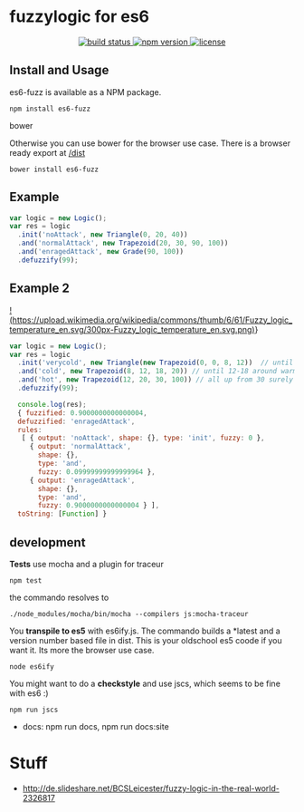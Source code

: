 # fuzzylogic for es6
<p align="center">
  <a href="https://travis-ci.org/sebs/es6-fuzz">
    <img src="http://img.shields.io/travis/sebs/es6-fuzz.svg"
         alt="build status">
  </a>
  <a href="https://npmjs.org/package/es6-fuzz">
    <img src="https://img.shields.io/npm/v/es6-fuzz.svg"
         alt="npm version">
  </a>
  <a href="https://github.com/sebs/es6-fuzz/blob/master/LICENSE.md">
    <img src="https://img.shields.io/npm/l/s6-fuzz.svg"
         alt="license">
  </a>
</p>

## Install and Usage

es6-fuzz is available as a NPM package.

```
npm install es6-fuzz
```

bower

Otherwise you can use bower for the browser use case. There is a browser ready export at [/dist](/dist)

```
bower install es6-fuzz
```

## Example

```javascript
var logic = new Logic();
var res = logic
  .init('noAttack', new Triangle(0, 20, 40))
  .and('normalAttack', new Trapezoid(20, 30, 90, 100))
  .and('enragedAttack', new Grade(90, 100))
  .defuzzify(99);
```

## Example 2
[!(https://upload.wikimedia.org/wikipedia/commons/thumb/6/61/Fuzzy_logic_temperature_en.svg/300px-Fuzzy_logic_temperature_en.svg.png)](https://travis-ci.org/sebs/es6-fuzz)}

```javascript
var logic = new Logic();
var res = logic
  .init('verycold', new Triangle(new Trapezoid(0, 0, 8, 12))  // until 10 degrees very cold
  .and('cold', new Trapezoid(8, 12, 18, 20)) // until 12-18 around warm
  .and('hot', new Trapezoid(12, 20, 30, 100)) // all up from 30 surely  hot
  .defuzzify(99);

  console.log(res);
  { fuzzified: 0.9000000000000004,
  defuzzified: 'enragedAttack',
  rules:
   [ { output: 'noAttack', shape: {}, type: 'init', fuzzy: 0 },
     { output: 'normalAttack',
       shape: {},
       type: 'and',
       fuzzy: 0.09999999999999964 },
     { output: 'enragedAttack',
       shape: {},
       type: 'and',
       fuzzy: 0.9000000000000004 } ],
  toString: [Function] }
```

## development

**Tests** use mocha and a plugin for traceur

```
npm test
```

the commando resolves to

```
./node_modules/mocha/bin/mocha --compilers js:mocha-traceur
```

You **transpile to es5** with es6ify.js. The commando builds a *latest and a version number based file in dist. This is your oldschool es5 coode if you want it. Its more the browser use case.

```
node es6ify
```

You might want to do a **checkstyle** and use jscs, which seems to be fine with es6 :)

```
npm run jscs
```

* docs: npm run docs, npm run docs:site

# Stuff
* http://de.slideshare.net/BCSLeicester/fuzzy-logic-in-the-real-world-2326817
